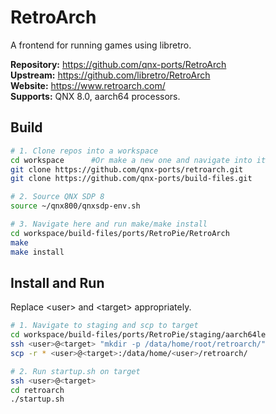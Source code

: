 # RetroArch
A frontend for running games using libretro.

**Repository:** https://github.com/qnx-ports/RetroArch \
**Upstream:** https://github.com/libretro/RetroArch \
**Website:** https://www.retroarch.com/ \
**Supports:** QNX 8.0, aarch64 processors.



## Build
```bash
# 1. Clone repos into a workspace
cd workspace      #Or make a new one and navigate into it
git clone https://github.com/qnx-ports/retroarch.git
git clone https://github.com/qnx-ports/build-files.git

# 2. Source QNX SDP 8
source ~/qnx800/qnxsdp-env.sh

# 3. Navigate here and run make/make install
cd workspace/build-files/ports/RetroPie/RetroArch
make
make install
```
## Install and Run
Replace \<user\> and \<target\> appropriately.
```bash
# 1. Navigate to staging and scp to target
cd workspace/build-files/ports/RetroPie/staging/aarch64le
ssh <user>@<target> "mkdir -p /data/home/root/retroarch/"
scp -r * <user>@<target>:/data/home/<user>/retroarch/

# 2. Run startup.sh on target
ssh <user>@<target>
cd retroarch
./startup.sh
```
